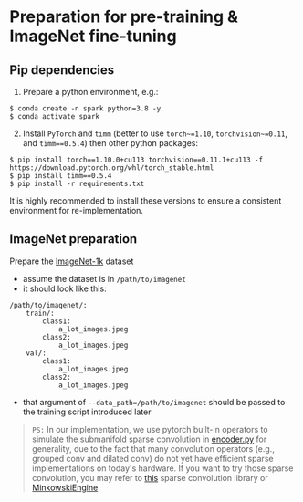 # Preparation for pre-training & ImageNet fine-tuning

## Pip dependencies

1. Prepare a python environment, e.g.:
```shell script
$ conda create -n spark python=3.8 -y
$ conda activate spark
```

2. Install `PyTorch` and `timm` (better to use `torch~=1.10`, `torchvision~=0.11`, and `timm==0.5.4`) then other python packages:
```shell script
$ pip install torch==1.10.0+cu113 torchvision==0.11.1+cu113 -f https://download.pytorch.org/whl/torch_stable.html
$ pip install timm==0.5.4
$ pip install -r requirements.txt
```

It is highly recommended to install these versions to ensure a consistent environment for re-implementation.


## ImageNet preparation

Prepare the [ImageNet-1k](http://image-net.org/) dataset
- assume the dataset is in `/path/to/imagenet`
- it should look like this:
```
/path/to/imagenet/:
    train/:
        class1: 
            a_lot_images.jpeg
        class2:
            a_lot_images.jpeg
    val/:
        class1:
            a_lot_images.jpeg
        class2:
            a_lot_images.jpeg
```
- that argument of `--data_path=/path/to/imagenet` should be passed to the training script introduced later 


> `PS:` In our implementation, we use pytorch built-in operators to simulate the submanifold sparse convolution in [encoder.py](https://github.com/keyu-tian/SparK/blob/main/pretrain/encoder.py) for generality,
due to the fact that many convolution operators (e.g., grouped conv and dilated conv) do not yet have efficient sparse implementations on today's hardware.
If you want to try those sparse convolution, you may refer to [this](https://github.com/facebookresearch/SparseConvNet) sparse convolution library or [MinkowskiEngine](https://github.com/NVIDIA/MinkowskiEngine).
